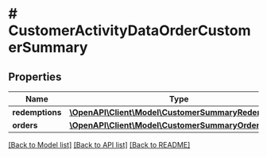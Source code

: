 # # CustomerActivityDataOrderCustomerSummary

## Properties

Name | Type | Description | Notes
------------ | ------------- | ------------- | -------------
**redemptions** | [**\OpenAPI\Client\Model\CustomerSummaryRedemptions**](CustomerSummaryRedemptions.md) |  |
**orders** | [**\OpenAPI\Client\Model\CustomerSummaryOrders**](CustomerSummaryOrders.md) |  |

[[Back to Model list]](../../README.md#models) [[Back to API list]](../../README.md#endpoints) [[Back to README]](../../README.md)
